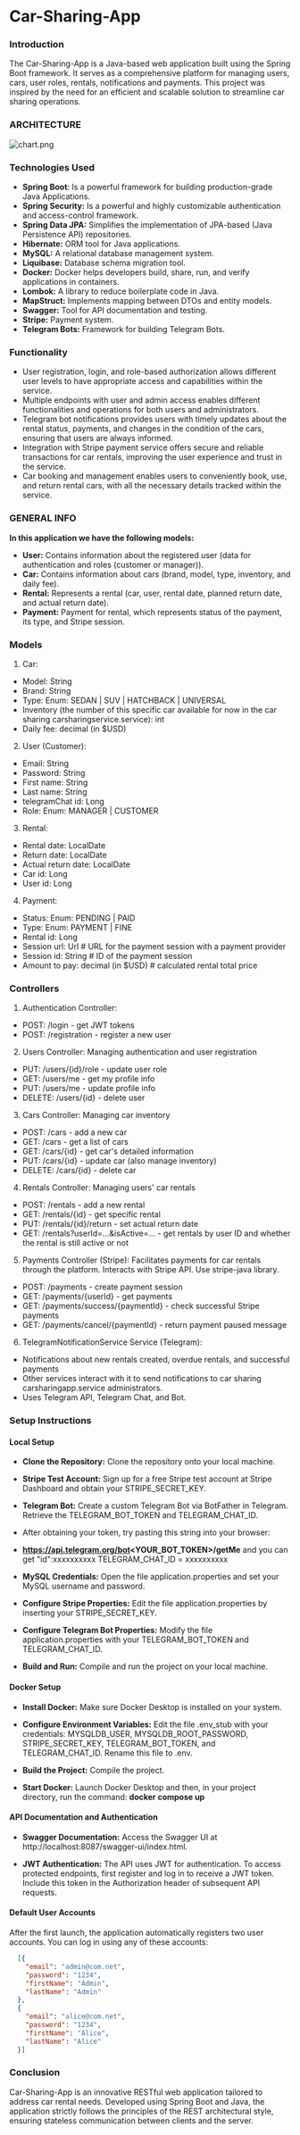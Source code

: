 # Car-Sharing-App

### Introduction
The Car-Sharing-App is a Java-based web application built using the Spring Boot framework.
It serves as a comprehensive platform for managing users, cars, user roles, rentals,
notifications and payments. This project was inspired by the need for an efficient and scalable solution to
streamline car sharing operations.

### ARCHITECTURE

![chart.png](chart.png)

### Technologies Used
* **Spring Boot**: Is a powerful framework for building production-grade Java Applications.
* **Spring Security:** Is a powerful and highly customizable authentication and access-control
  framework.
* **Spring Data JPA:** Simplifies the implementation of JPA-based (Java Persistence API) repositories.
* **Hibernate:** ORM tool for Java applications.
* **MySQL:** A relational database management system.
* **Liquibase:** Database schema migration tool.
* **Docker:** Docker helps developers build, share, run, and verify applications in containers.
* **Lombok:** A library to reduce boilerplate code in Java.
* **MapStruct:** Implements mapping between DTOs and entity models.
* **Swagger:** Tool for API documentation and testing.
* **Stripe:** Payment system.
* **Telegram Bots:** Framework for building Telegram Bots.

### Functionality
* User registration, login, and role-based authorization allows different user levels to have
  appropriate access and capabilities within the service.
* Multiple endpoints with user and admin access enables different functionalities and
  operations for both users and administrators.
* Telegram bot notifications provides users with timely updates about the rental status,
  payments, and changes in the condition of the cars, ensuring that users are always informed.
* Integration with Stripe payment service offers secure and reliable transactions for car
  rentals, improving the user experience and trust in the service.
* Car booking and management enables users to conveniently book, use, and return rental cars,
  with all the necessary details tracked within the service.

### **GENERAL INFO**
**In this application we have the following models:**

- **User:** Contains information about the registered user (data for authentication and roles (customer or manager)).
- **Car:** Contains information about cars (brand, model, type, inventory, and daily fee).
- **Rental:** Represents a rental (car, user, rental date, planned return date, and actual return date).
- **Payment:** Payment for rental, which represents status of the payment, its type, and Stripe session.

### Models
1. Car:
  - Model: String
  - Brand: String
  - Type: Enum: SEDAN | SUV | HATCHBACK | UNIVERSAL
  - Inventory (the number of this specific car available for now in the car sharing carsharingservice.service): int
  - Daily fee: decimal (in $USD)
2. User (Customer):
  - Email: String
  - Password: String
  - First name: String
  - Last name: String
  - telegramChat id: Long
  - Role: Enum: MANAGER | CUSTOMER
3. Rental:
  - Rental date: LocalDate
  - Return date: LocalDate
  - Actual return date: LocalDate
  - Car id: Long
  - User id: Long
4. Payment:
  - Status: Enum: PENDING | PAID
  - Type: Enum: PAYMENT | FINE
  - Rental id: Long
  - Session url: Url # URL for the payment session with a payment provider
  - Session id: String # ID of the payment session
  - Amount to pay: decimal (in $USD)  # calculated rental total price

### Controllers

1. Authentication Controller:
  - POST: /login - get JWT tokens
  - POST: /registration - register a new user

2. Users Controller: Managing authentication and user registration
  - PUT: /users/{id}/role - update user role
  - GET: /users/me - get my profile info
  - PUT: /users/me - update profile info
  - DELETE: /users/{id} - delete user

3. Cars Controller: Managing car inventory
  - POST: /cars - add a new car
  - GET: /cars - get a list of cars
  - GET: /cars/{id} - get car's detailed information
  - PUT: /cars/{id} - update car (also manage inventory)
  - DELETE: /cars/{id} - delete car

4. Rentals Controller: Managing users' car rentals
  - POST: /rentals - add a new rental
  - GET: /rentals/{id} - get specific rental
  - PUT: /rentals/{id}/return - set actual return date
  - GET: /rentals?userId=...&isActive=... - get rentals by user ID and whether the rental is still active or not

5. Payments Controller (Stripe): Facilitates payments for car rentals through the platform. Interacts with Stripe API.
   Use stripe-java library.
  - POST: /payments - create payment session
  - GET: /payments/{userId} - get payments
  - GET: /payments/success/{paymentId} - check successful Stripe payments
  - GET: /payments/cancel/{paymentId} - return payment paused message

6. TelegramNotificationService Service (Telegram):
  - Notifications about new rentals created, overdue rentals, and successful payments
  - Other services interact with it to send notifications to car sharing carsharingapp.service administrators.
  - Uses Telegram API, Telegram Chat, and Bot.

### Setup Instructions
#### Local Setup

- **Clone the Repository:**
Clone the repository onto your local machine.

- **Stripe Test Account:**
Sign up for a free Stripe test account at Stripe Dashboard and obtain your STRIPE_SECRET_KEY.

- **Telegram Bot:**
Create a custom Telegram Bot via BotFather in Telegram. Retrieve the TELEGRAM_BOT_TOKEN and TELEGRAM_CHAT_ID. 
- After obtaining your token, try pasting this string into your browser:

- **https://api.telegram.org/bot<YOUR_BOT_TOKEN>/getMe** and you can get "id":xxxxxxxxxx
  TELEGRAM_CHAT_ID = xxxxxxxxxx

- **MySQL Credentials:**
Open the file application.properties and set your MySQL username and password.

- **Configure Stripe Properties:**
Edit the file application.properties by inserting your STRIPE_SECRET_KEY.

- **Configure Telegram Bot Properties:**
Modify the file application.properties with your TELEGRAM_BOT_TOKEN and TELEGRAM_CHAT_ID.

- **Build and Run:**
Compile and run the project on your local machine.

#### Docker Setup

- **Install Docker:**
Make sure Docker Desktop is installed on your system.

- **Configure Environment Variables:**
Edit the file .env_stub with your credentials: MYSQLDB_USER, MYSQLDB_ROOT_PASSWORD, STRIPE_SECRET_KEY, TELEGRAM_BOT_TOKEN, and TELEGRAM_CHAT_ID.
Rename this file to .env.

- **Build the Project:**
Compile the project.

- **Start Docker:**
Launch Docker Desktop and then, in your project directory, run the command:
**docker compose up**

#### API Documentation and Authentication

- **Swagger Documentation:**
Access the Swagger UI at http://localhost:8087/swagger-ui/index.html.

- **JWT Authentication:**
The API uses JWT for authentication. To access protected endpoints, first register and log in to receive a JWT token. Include this token in the Authorization header of subsequent API requests.

#### Default User Accounts

After the first launch, the application automatically registers two user accounts. You can log in using any of these accounts:
```json
  [{
    "email": "admin@com.net",
    "password": "1234",
    "firstName": "Admin",
    "lastName": "Admin"
  },
  {
    "email": "alice@com.net",
    "password": "1234",
    "firstName": "Alice",
    "lastName": "Alice"
  }]
```

### Conclusion
Car-Sharing-App is an innovative RESTful web application tailored to address car rental needs.
Developed using Spring Boot and Java, the application strictly follows the principles of the REST architectural style,
ensuring stateless communication between clients and the server. 